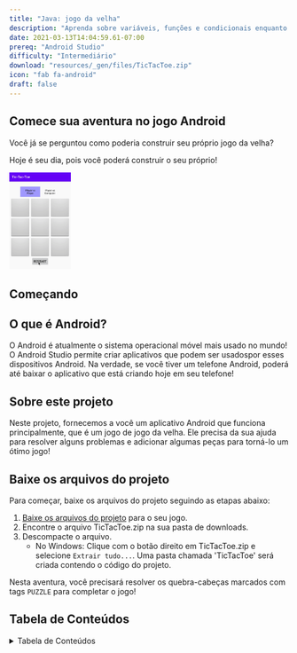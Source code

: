 ```yaml
---
title: "Java: jogo da velha"
description: "Aprenda sobre variáveis, funções e condicionais enquanto cria um aplicativo de jogo da velha para Android."
date: 2021-03-13T14:04:59.61-07:00
prereq: "Android Studio"
difficulty: "Intermediário"
download: "resources/_gen/files/TicTacToe.zip"
icon: "fab fa-android"
draft: false
---
```


## Comece sua aventura no jogo Android

Você já se perguntou como poderia construir seu próprio jogo da velha?

Hoje é seu dia, pois você poderá construir o seu próprio!

<img src="resources/_gen/images/game_play.gif" height="30%" width="22%" title="Android Tic-Tac-Toe Game" alt="Jogo da velha para Android"/>

## Começando

## O que é Android?

O Android é atualmente o sistema operacional móvel mais usado no mundo! O Android Studio permite criar aplicativos que podem ser usados ​​por esses dispositivos Android. Na verdade, se você tiver um telefone Android, poderá até baixar o aplicativo que está criando hoje em seu telefone!

## Sobre este projeto

Neste projeto, fornecemos a você um aplicativo Android que funciona principalmente, que é um jogo de jogo da velha. Ele precisa da sua ajuda para resolver alguns problemas e adicionar algumas peças para torná-lo um ótimo jogo!

## Baixe os arquivos do projeto
Para começar, baixe os arquivos do projeto seguindo as etapas abaixo:
1. [Baixe os arquivos do projeto](../resources/_gen/files/TicTacToe.zip) para o seu jogo.
2. Encontre o arquivo TicTacToe.zip na sua pasta de downloads.
3. Descompacte o arquivo.
   - No Windows: Clique com o botão direito em TicTacToe.zip e selecione `Extrair tudo...`. Uma pasta chamada 'TicTacToe' será criada contendo o código do projeto.

Nesta aventura, você precisará resolver os quebra-cabeças marcados com tags `PUZZLE` para completar o jogo!

## Tabela de Conteúdos

<details close>
<summary>Tabela de Conteúdos</summary>
{{% children /%}}
</details>